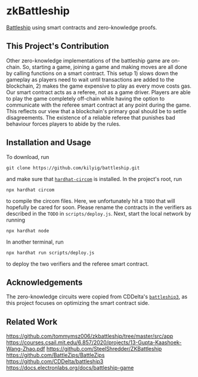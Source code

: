 # zkBattleship
[Battleship](https://en.wikipedia.org/wiki/Battleship_(game)) using smart contracts and zero-knowledge proofs.

## This Project's Contribution
Other zero-knowledge implementations of the battleship game are on-chain. So, starting a game, joining a game and making moves are all done by calling functions on a smart contract. This setup 1) slows down the gameplay as players need to wait until transactions are added to the blockchain, 2) makes the game expensive to play as every move costs gas. Our smart contract acts as a referee, not as a game driver. Players are able to play the game completely off-chain while having the option to communicate with the referee smart contract at any point during the game. This reflects our view that a blockchain's primary goal should be to settle disagreements. The existence of a reliable referee that punishes bad behaviour forces players to abide by the rules.

## Installation and Usage
To download, run
```
git clone https://github.com/kilyig/battleship.git
```
and make sure that [`hardhat-circom`](https://github.com/projectsophon/hardhat-circom) is installed. In the project's root,
run
```
npx hardhat circom
```
to compile the circom files. Here, we unfortunately hit a `TODO` that will hopefully be cared for soon. Please rename the contracts in the verifiers as described in the `TODO` in `scripts/deploy.js`. Next, start the local network by running
```
npx hardhat node
```
In another terminal, run
```
npx hardhat run scripts/deploy.js
```
to deploy the two verifiers and the referee smart contract.

## Acknowledgements
The zero-knowledge circuits were copied from CDDelta's [`battleship3`](https://github.com/CDDelta/battleship3), as this project focuses on optimizing the smart contract side.

## Related Work
https://github.com/tommymsz006/zkbattleship/tree/master/src/app
https://courses.csail.mit.edu/6.857/2020/projects/13-Gupta-Kaashoek-Wang-Zhao.pdf
https://github.com/SteelShredder/ZKBattleship
https://github.com/BattleZips/BattleZips
https://github.com/CDDelta/battleship3
https://docs.electronlabs.org/docs/battleship-game

